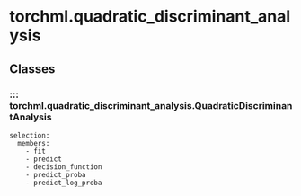 
# torchml.quadratic_discriminant_analysis

## Classes

### ::: torchml.quadratic_discriminant_analysis.QuadraticDiscriminantAnalysis
    selection:
      members:
        - fit
        - predict
        - decision_function
        - predict_proba
        - predict_log_proba
